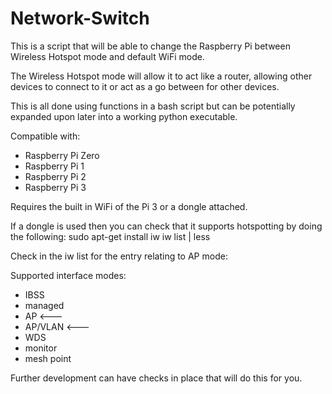 # Network-Switch

This is a script that will be able to change the Raspberry Pi between Wireless Hotspot mode and default WiFi mode.

The Wireless Hotspot mode will allow it to act like a router, allowing other devices to connect to it or act as a go between for other devices.

This is all done using functions in a bash script but can be potentially expanded upon later into a working python executable.

Compatible with:
  - Raspberry Pi Zero
  - Raspberry Pi 1
  - Raspberry Pi 2
  - Raspberry Pi 3

Requires the built in WiFi of the Pi 3 or a dongle attached.

If a dongle is used then you can check that it supports hotspotting by doing the following:
  sudo apt-get install iw
  iw list | less
  
Check in the iw list for the entry relating to AP mode:

Supported interface modes:
  - IBSS
  - managed
  - AP          <---
  - AP/VLAN     <---
  - WDS
  - monitor
  - mesh point
      
Further development can have checks in place that will do this for you.
